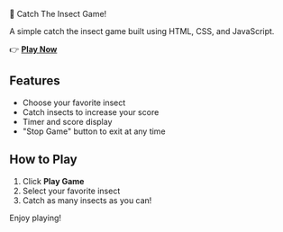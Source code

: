 🦋 Catch The Insect Game!

A simple catch the insect game built using HTML, CSS, and JavaScript.

👉 [**Play Now**](https://anjaliprasad24.github.io/Catch-The-Insect-Game/)

## Features
- Choose your favorite insect
- Catch insects to increase your score
- Timer and score display
- "Stop Game" button to exit at any time

## How to Play
1. Click **Play Game**
2. Select your favorite insect
3. Catch as many insects as you can!

Enjoy playing!
